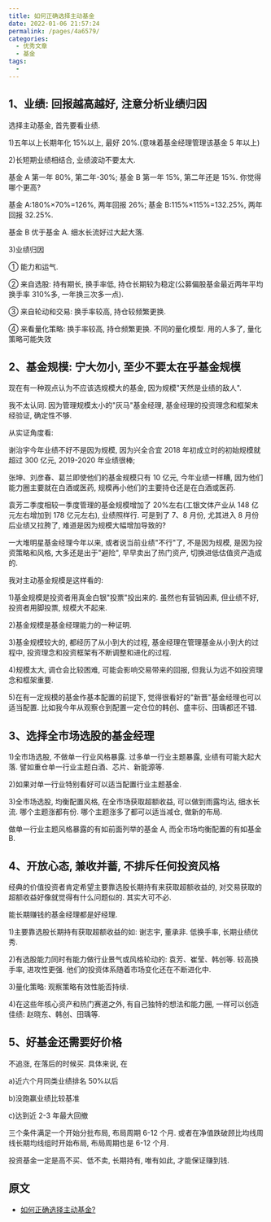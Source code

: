 ```yaml
---
title: 如何正确选择主动基金
date: 2022-01-06 21:57:24
permalink: /pages/4a6579/
categories:
  - 优秀文章
  - 基金
tags:
  -
---
```


## 1、业绩: 回报越高越好, 注意分析业绩归因

选择主动基金, 首先要看业绩.

1)五年以上长期年化 15%以上, 最好 20%.(意味着基金经理管理该基金 5 年以上)

2)长短期业绩相结合, 业绩波动不要太大.

基金 A 第一年 80%, 第二年-30%; 基金 B 第一年 15%, 第二年还是 15%. 你觉得哪个更高?

基金 A:180%×70%=126%, 两年回报 26%; 基金 B:115%×115%=132.25%, 两年回报 32.25%.

基金 B 优于基金 A. 细水长流好过大起大落.

3)业绩归因

① 能力和运气.

② 来自选股: 持有期长, 换手率低, 持仓长期较为稳定(公募偏股基金最近两年平均换手率 310%多, 一年换三次多一点).

③ 来自轮动和交易: 换手率较高, 持仓较频繁更换.

④ 来看量化策略: 换手率较高, 持仓频繁更换. 不同的量化模型. 用的人多了, 量化策略可能失效

## 2、基金规模: 宁大勿小, 至少不要太在乎基金规模

现在有一种观点认为不应该选规模大的基金, 因为规模"天然是业绩的敌人".

我不太认同. 因为管理规模太小的"灰马"基金经理, 基金经理的投资理念和框架未经验证, 确定性不够.

从实证角度看:

谢治宇今年业绩不好不是因为规模, 因为兴全合宜 2018 年初成立时的初始规模就超过 300 亿元, 2019-2020 年业绩很棒;

张坤、刘彦春、葛兰即使他们的基金规模只有 10 亿元, 今年业绩一样糟, 因为他们能力圈主要就在白酒或医药, 规模再小他们的主要持仓还是在白酒或医药.

袁芳二季度相较一季度管理的基金规模增加了 20%左右(工银文体产业从 148 亿元左右增加到 178 亿元左右), 业绩照样行. 可是到了 7、8 月份, 尤其进入 8 月份后业绩又拉胯了, 难道是因为规模大幅增加导致的?

一大堆明星基金经理今年以来, 或者说当前业绩"不行"了, 不是因为规模, 是因为投资策略和风格, 大多还是出于"避险", 早早卖出了热门资产, 切换进低估值资产造成的.

我对主动基金规模是这样看的:

1)基金规模是投资者用真金白银"投票"投出来的. 虽然也有营销因素, 但业绩不好, 投资者用脚投票, 规模大不起来.

2)基金规模是基金经理能力的一种证明.

3)基金规模较大的, 都经历了从小到大的过程, 基金经理在管理基金从小到大的过程中, 投资理念和投资框架有不断调整和进化的过程.

4)规模太大, 调仓会比较困难, 可能会影响交易带来的回报, 但我认为远不如投资理念和框架重要.

5)在有一定规模的基金作基本配置的前提下, 觉得很看好的"新晋"基金经理也可以适当配置. 比如我今年从观察仓到配置一定仓位的韩创、盛丰衍、田瑀都还不错.

## 3、选择全市场选股的基金经理

1)全市场选股, 不做单一行业风格暴露. 过多单一行业主题暴露, 业绩有可能大起大落. 譬如重仓单一行业主题白酒、芯片、新能源等.

2)如果对单一行业特别看好可以适当配置行业主题基金.

3)全市场选股, 均衡配置风格, 在全市场获取超额收益, 可以做到雨露均沾, 细水长流. 哪个主题涨都有份. 哪个主题涨多了都可以适当减仓, 做新的布局.

做单一行业主题风格暴露的有如前面列举的基金 A, 而全市场均衡配置的有如基金 B.

## 4、开放心态, 兼收并蓄, 不排斥任何投资风格

经典的价值投资者肯定希望主要靠选股长期持有来获取超额收益的, 对交易获取的超额收益好像就觉得有什么问题似的. 其实大可不必.

能长期赚钱的基金经理都是好经理.

1)主要靠选股长期持有获取超额收益的如: 谢志宇, 董承非. 低换手率, 长期业绩优秀.

2)有选股能力同时有能力做行业景气或风格轮动的: 袁芳、崔莹、韩创等. 较高换手率, 进攻性更强. 他们的投资体系随着市场变化还在不断进化中.

3)量化策略: 观察策略有效性能否持续.

4)在这些年核心资产和热门赛道之外, 有自己独特的想法和能力圈, 一样可以创造佳绩: 赵晓东、韩创、田瑀等.

## 5、好基金还需要好价格

不追涨, 在落后的时候买. 具体来说, 在

a)近六个月同类业绩排名 50%以后

b)没跑赢业绩比较基准

c)达到近 2-3 年最大回撤

三个条件满足一个开始分批布局, 布局周期 6-12 个月. 或者在净值跌破顾比均线周线长期均线组时开始布局, 布局周期也是 6-12 个月.

投资基金一定是高不买、低不卖, 长期持有, 唯有如此, 才能保证赚到钱.

## 原文

- [如何正确选择主动基金?](https://mp.weixin.qq.com/s/PPwlgF-9GVX7GkwfGkwMQw)
